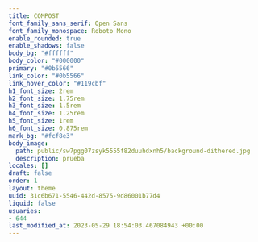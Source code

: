 ```yaml
---
title: COMPOST
font_family_sans_serif: Open Sans
font_family_monospace: Roboto Mono
enable_rounded: true
enable_shadows: false
body_bg: "#ffffff"
body_color: "#000000"
primary: "#0b5566"
link_color: "#0b5566"
link_hover_color: "#119cbf"
h1_font_size: 2rem
h2_font_size: 1.75rem
h3_font_size: 1.5rem
h4_font_size: 1.25rem
h5_font_size: 1rem
h6_font_size: 0.875rem
mark_bg: "#fcf8e3"
body_image:
  path: public/sw7pgg07zsyk5555f82duuhdxnh5/background-dithered.jpg
  description: prueba
locales: []
draft: false
order: 1
layout: theme
uuid: 31c6b671-5546-442d-8575-9d86001b77d4
liquid: false
usuaries:
- 644
last_modified_at: 2023-05-29 18:54:03.467084943 +00:00
---
```


